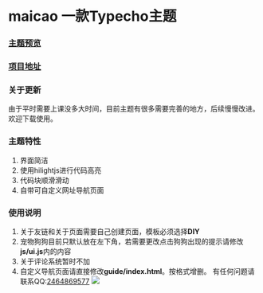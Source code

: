 # maicao 一款Typecho主题
### [主题预览](http://maicao.fun)
<!--more-->
### [项目地址](https://github.com/lnzu/maicao)
### 关于更新
由于平时需要上课没多大时间，目前主题有很多需要完善的地方，后续慢慢改进。欢迎下载使用。
### 主题特性
1. 界面简洁
2. 使用hilightjs进行代码高亮
3. 代码块顺滑滑动
4. 自带可自定义网址导航页面
### 使用说明
1. 关于友链和关于页面需要自己创建页面，模板必须选择**DIY**
2. 宠物狗狗目前只默认放在左下角，若需要更改点击狗狗出现的提示请修改**js/ui.js**内的内容
3. 关于评论系统暂时不加
4. 自定义导航页面请直接修改**guide/index.html**。按格式增删。
有任何问题请联系QQ:[2464869577](2464869577)
![](http://maicao.fun/usr/themes/maicao/screenshot.jpg)